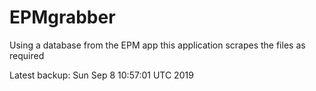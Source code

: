 # EPMgrabber
Using a database from the EPM app this application scrapes the files as required


Latest backup: Sun Sep 8 10:57:01 UTC 2019

